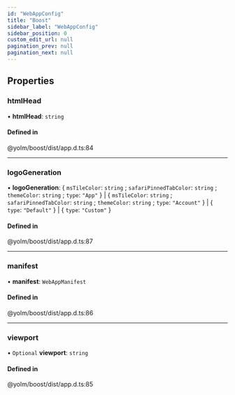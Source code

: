 ```yaml
---
id: "WebAppConfig"
title: "Boost"
sidebar_label: "WebAppConfig"
sidebar_position: 0
custom_edit_url: null
pagination_prev: null
pagination_next: null
---
```


## Properties

### htmlHead

• **htmlHead**: `string`

#### Defined in

@yolm/boost/dist/app.d.ts:84

___

### logoGeneration

• **logoGeneration**: { `msTileColor`: `string` ; `safariPinnedTabColor`: `string` ; `themeColor`: `string` ; `type`: ``"App"``  } \| { `msTileColor`: `string` ; `safariPinnedTabColor`: `string` ; `themeColor`: `string` ; `type`: ``"Account"``  } \| { `type`: ``"Default"``  } \| { `type`: ``"Custom"``  }

#### Defined in

@yolm/boost/dist/app.d.ts:87

___

### manifest

• **manifest**: `WebAppManifest`

#### Defined in

@yolm/boost/dist/app.d.ts:86

___

### viewport

• `Optional` **viewport**: `string`

#### Defined in

@yolm/boost/dist/app.d.ts:85
